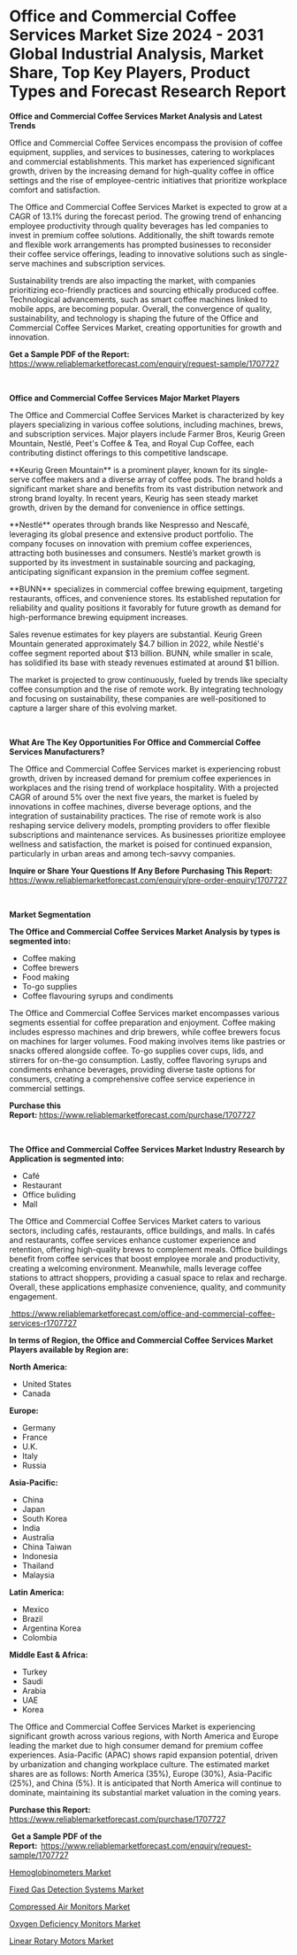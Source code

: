 <p><h1>Office and Commercial Coffee Services Market Size 2024 - 2031 Global Industrial Analysis, Market Share, Top Key Players, Product Types and Forecast Research Report</h1></p><p><strong>Office and Commercial Coffee Services Market Analysis and Latest Trends</strong></p>
<p><p>Office and Commercial Coffee Services encompass the provision of coffee equipment, supplies, and services to businesses, catering to workplaces and commercial establishments. This market has experienced significant growth, driven by the increasing demand for high-quality coffee in office settings and the rise of employee-centric initiatives that prioritize workplace comfort and satisfaction.</p><p>The Office and Commercial Coffee Services Market is expected to grow at a CAGR of 13.1% during the forecast period. The growing trend of enhancing employee productivity through quality beverages has led companies to invest in premium coffee solutions. Additionally, the shift towards remote and flexible work arrangements has prompted businesses to reconsider their coffee service offerings, leading to innovative solutions such as single-serve machines and subscription services.</p><p>Sustainability trends are also impacting the market, with companies prioritizing eco-friendly practices and sourcing ethically produced coffee. Technological advancements, such as smart coffee machines linked to mobile apps, are becoming popular. Overall, the convergence of quality, sustainability, and technology is shaping the future of the Office and Commercial Coffee Services Market, creating opportunities for growth and innovation.</p></p>
<p><strong>Get a Sample PDF of the Report:&nbsp;</strong> <a href="https://www.reliablemarketforecast.com/enquiry/request-sample/1707727?utm_campaign=1840&utm_medium=2&utm_source=Github&utm_content=ia&utm_term=18122024&utm_id=office-and-commercial-coffee-services">https://www.reliablemarketforecast.com/enquiry/request-sample/1707727</a></p>
<p>&nbsp;</p>
<p><strong>Office and Commercial Coffee Services Major Market Players</strong></p>
<p><p>The Office and Commercial Coffee Services Market is characterized by key players specializing in various coffee solutions, including machines, brews, and subscription services. Major players include Farmer Bros, Keurig Green Mountain, Nestlé, Peet's Coffee & Tea, and Royal Cup Coffee, each contributing distinct offerings to this competitive landscape.</p><p>**Keurig Green Mountain** is a prominent player, known for its single-serve coffee makers and a diverse array of coffee pods. The brand holds a significant market share and benefits from its vast distribution network and strong brand loyalty. In recent years, Keurig has seen steady market growth, driven by the demand for convenience in office settings.</p><p>**Nestlé** operates through brands like Nespresso and Nescafé, leveraging its global presence and extensive product portfolio. The company focuses on innovation with premium coffee experiences, attracting both businesses and consumers. Nestlé’s market growth is supported by its investment in sustainable sourcing and packaging, anticipating significant expansion in the premium coffee segment.</p><p>**BUNN** specializes in commercial coffee brewing equipment, targeting restaurants, offices, and convenience stores. Its established reputation for reliability and quality positions it favorably for future growth as demand for high-performance brewing equipment increases.</p><p>Sales revenue estimates for key players are substantial. Keurig Green Mountain generated approximately $4.7 billion in 2022, while Nestlé's coffee segment reported about $13 billion. BUNN, while smaller in scale, has solidified its base with steady revenues estimated at around $1 billion.</p><p>The market is projected to grow continuously, fueled by trends like specialty coffee consumption and the rise of remote work. By integrating technology and focusing on sustainability, these companies are well-positioned to capture a larger share of this evolving market.</p></p>
<p>&nbsp;</p>
<p><strong>What Are The Key Opportunities For Office and Commercial Coffee Services Manufacturers?</strong></p>
<p><p>The Office and Commercial Coffee Services market is experiencing robust growth, driven by increased demand for premium coffee experiences in workplaces and the rising trend of workplace hospitality. With a projected CAGR of around 5% over the next five years, the market is fueled by innovations in coffee machines, diverse beverage options, and the integration of sustainability practices. The rise of remote work is also reshaping service delivery models, prompting providers to offer flexible subscriptions and maintenance services. As businesses prioritize employee wellness and satisfaction, the market is poised for continued expansion, particularly in urban areas and among tech-savvy companies.</p></p>
<p><strong>Inquire or Share Your Questions If Any Before Purchasing This Report:</strong> <a href="https://www.reliablemarketforecast.com/enquiry/pre-order-enquiry/1707727?utm_campaign=1840&utm_medium=2&utm_source=Github&utm_content=ia&utm_term=18122024&utm_id=office-and-commercial-coffee-services">https://www.reliablemarketforecast.com/enquiry/pre-order-enquiry/1707727</a></p>
<p>&nbsp;</p>
<p><strong>Market Segmentation</strong></p>
<p><strong>The Office and Commercial Coffee Services Market Analysis by types is segmented into:</strong></p>
<p><ul><li>Coffee making</li><li>Coffee brewers</li><li>Food making</li><li>To-go supplies</li><li>Coffee flavouring syrups and condiments</li></ul></p>
<p><p>The Office and Commercial Coffee Services market encompasses various segments essential for coffee preparation and enjoyment. Coffee making includes espresso machines and drip brewers, while coffee brewers focus on machines for larger volumes. Food making involves items like pastries or snacks offered alongside coffee. To-go supplies cover cups, lids, and stirrers for on-the-go consumption. Lastly, coffee flavoring syrups and condiments enhance beverages, providing diverse taste options for consumers, creating a comprehensive coffee service experience in commercial settings.</p></p>
<p><strong>Purchase this Report:&nbsp;</strong><a href="https://www.reliablemarketforecast.com/purchase/1707727?utm_campaign=1840&utm_medium=2&utm_source=Github&utm_content=ia&utm_term=18122024&utm_id=office-and-commercial-coffee-services">https://www.reliablemarketforecast.com/purchase/1707727</a></p>
<p>&nbsp;</p>
<p><strong>The Office and Commercial Coffee Services Market Industry Research by Application is segmented into:</strong></p>
<p><ul><li>Café</li><li>Restaurant</li><li>Office buliding</li><li>Mall</li></ul></p>
<p><p>The Office and Commercial Coffee Services Market caters to various sectors, including cafés, restaurants, office buildings, and malls. In cafés and restaurants, coffee services enhance customer experience and retention, offering high-quality brews to complement meals. Office buildings benefit from coffee services that boost employee morale and productivity, creating a welcoming environment. Meanwhile, malls leverage coffee stations to attract shoppers, providing a casual space to relax and recharge. Overall, these applications emphasize convenience, quality, and community engagement.</p></p>
<p><a href="https://www.reliablemarketforecast.com/office-and-commercial-coffee-services-r1707727?utm_campaign=1840&utm_medium=2&utm_source=Github&utm_content=ia&utm_term=18122024&utm_id=office-and-commercial-coffee-services">&nbsp;https://www.reliablemarketforecast.com/office-and-commercial-coffee-services-r1707727</a></p>
<p><strong>In terms of Region, the Office and Commercial Coffee Services Market Players available by Region are:</strong></p>
<p>
    <p> <strong> North America: </strong>
        <ul>
            <li>United States</li>
            <li>Canada</li>
        </ul>
        </p> 
    <p> <strong> Europe: </strong>
        <ul>
            <li>Germany</li>
            <li>France</li>
            <li>U.K.</li>
            <li>Italy</li>
            <li>Russia</li>
        </ul>
        </p> 
    <p> <strong> Asia-Pacific: </strong>
        <ul>
            <li>China</li>
            <li>Japan</li>
            <li>South Korea</li>
            <li>India</li>
            <li>Australia</li>
            <li>China Taiwan</li>
            <li>Indonesia</li>
            <li>Thailand</li>
            <li>Malaysia</li>
        </ul>
        </p> 
    <p> <strong> Latin America: </strong>
        <ul>
            <li>Mexico</li>
            <li>Brazil</li>
            <li>Argentina Korea</li>
            <li>Colombia</li>
        </ul>
        </p> 
    <p> <strong> Middle East & Africa: </strong>
        <ul>
            <li>Turkey</li>
            <li>Saudi</li>
            <li>Arabia</li>
            <li>UAE</li>
            <li>Korea</li>
        </ul>
    </p>
    </p>
<p><p>The Office and Commercial Coffee Services Market is experiencing significant growth across various regions, with North America and Europe leading the market due to high consumer demand for premium coffee experiences. Asia-Pacific (APAC) shows rapid expansion potential, driven by urbanization and changing workplace culture. The estimated market shares are as follows: North America (35%), Europe (30%), Asia-Pacific (25%), and China (5%). It is anticipated that North America will continue to dominate, maintaining its substantial market valuation in the coming years.</p></p>
<p><strong>Purchase this Report: </strong><a href="https://www.reliablemarketforecast.com/purchase/1707727?utm_campaign=1840&utm_medium=2&utm_source=Github&utm_content=ia&utm_term=18122024&utm_id=office-and-commercial-coffee-services">https://www.reliablemarketforecast.com/purchase/1707727</a></p>
<p>&nbsp;<strong>Get a Sample PDF of the Report:&nbsp;&nbsp;</strong><a href="https://www.reliablemarketforecast.com/enquiry/request-sample/1707727?utm_campaign=1840&utm_medium=2&utm_source=Github&utm_content=ia&utm_term=18122024&utm_id=office-and-commercial-coffee-services">https://www.reliablemarketforecast.com/enquiry/request-sample/1707727</a></p>
<p><strong></strong></p>
<p><p><a href="https://www.linkedin.com/pulse/hemoglobinometers-market-maturity-analysis-regional-disparities-9pdfe?utm_campaign=1840&utm_medium=2&utm_source=Github&utm_content=ia&utm_term=18122024&utm_id=office-and-commercial-coffee-services">Hemoglobinometers Market</a></p><p><a href="https://www.linkedin.com/pulse/emerging-trends-fixed-gas-detection-systems-market-global-outlook-wnzhf?utm_campaign=1840&utm_medium=2&utm_source=Github&utm_content=ia&utm_term=18122024&utm_id=office-and-commercial-coffee-services">Fixed Gas Detection Systems Market</a></p><p><a href="https://www.linkedin.com/pulse/top-reasons-behind-compressed-air-monitors-market-growth-63-cagr-o7vhf?utm_campaign=1840&utm_medium=2&utm_source=Github&utm_content=ia&utm_term=18122024&utm_id=office-and-commercial-coffee-services">Compressed Air Monitors Market</a></p><p><a href="https://www.linkedin.com/pulse/oxygen-deficiency-monitors-market-key-players-growth-trends-lo2xf?utm_campaign=1840&utm_medium=2&utm_source=Github&utm_content=ia&utm_term=18122024&utm_id=office-and-commercial-coffee-services">Oxygen Deficiency Monitors Market</a></p><p><a href="https://www.linkedin.com/pulse/global-linear-rotary-motors-market-forecast-2024-2031-component-6jmff?utm_campaign=1840&utm_medium=2&utm_source=Github&utm_content=ia&utm_term=18122024&utm_id=office-and-commercial-coffee-services">Linear Rotary Motors Market</a></p></p>